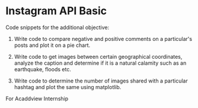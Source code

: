 # Instagram API Basic

Code snippets for the additional objective:

1. Write code to compare negative and positive comments on a particular's posts and plot it on a pie chart.

2. Write code to get images between certain geographical coordinates, analyze the caption and determine if it is a natural calamity such as an earthquake, floods etc. 

3. Write code to determine the number of images shared with a particular hashtag and plot the same using matplotlib. 

For Acaddview Internship
